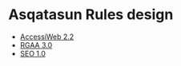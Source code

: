 # Asqatasun Rules design

* [AccessiWeb 2.2](accessiweb2.2/README-accessiweb2.2.md)
* [RGAA 3.0](rgaa3.0/README-rgaa3.0.md)
* [SEO 1.0](seo1.0/README-seo1.0.md)

